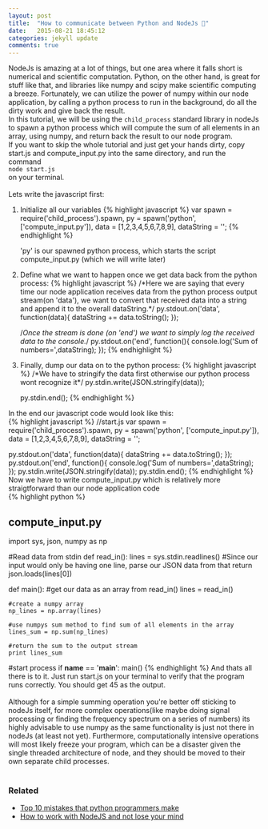 ```yaml
---
layout: post
title:  "How to communicate between Python and NodeJs 🐍"
date:   2015-08-21 18:45:12
categories: jekyll update
comments: true
---
```

<div dir="ltr" style="text-align: left;" trbidi="on">
NodeJs is amazing at a lot of things, but one area where it falls short is numerical and scientific computation. Python, on the other hand, is great for stuff like that, and libraries like numpy and scipy make scientific computing a breeze. Fortunately, we can utilize the power of numpy within our node application, by calling a python process to run in the background, do all the dirty work and give back the result.<br />
In this tutorial, we will be using the <code>child_process</code> standard library in nodeJs to spawn a python process which will compute the sum of all elements in an array, using numpy, and return back the result to our node program.<br />
If you want to skip the whole tutorial and just get your hands dirty, copy start.js and compute_input.py into the same directory, and run the command<br /><code>node start.js</code><br />on your terminal.
<!-- more -->
<br /><br />
Lets write the javascript first: <br />
<ol>
<li>Initialize all our variables
  {% highlight javascript %}
    var spawn = require('child_process').spawn,
    py    = spawn('python', ['compute_input.py']),
    data = [1,2,3,4,5,6,7,8,9],
    dataString = '';
  {% endhighlight %}

'py' is our spawned python process, which starts the script compute_input.py (which we will write later)
    </li>
<li>Define what we want to happen once we get data back from the python process:
{% highlight javascript %}
/*Here we are saying that every time our node application receives data from the python process output stream(on 'data'), we want to convert that received data into a string and append it to the overall dataString.*/
py.stdout.on('data', function(data){
  dataString += data.toString();
});

/*Once the stream is done (on 'end') we want to simply log the received data to the console.*/
py.stdout.on('end', function(){
  console.log('Sum of numbers=',dataString);
});
{% endhighlight %}
<br />
    </li>
<li>Finally, dump our data on to the python process:
{% highlight javascript %}
/*We have to stringify the data first otherwise our python process wont recognize it*/
py.stdin.write(JSON.stringify(data));

py.stdin.end();
{% endhighlight %}
</li>
</ol>
In the end our javascript code would look like this:
<br />
{% highlight javascript %}
//start.js
var spawn = require('child_process').spawn,
    py    = spawn('python', ['compute_input.py']),
    data = [1,2,3,4,5,6,7,8,9],
    dataString = '';

py.stdout.on('data', function(data){
  dataString += data.toString();
});
py.stdout.on('end', function(){
  console.log('Sum of numbers=',dataString);
});
py.stdin.write(JSON.stringify(data));
py.stdin.end();
{% endhighlight %}
<br />
Now we have to write compute_input.py which is relatively more straigtforward than our node application code<br />
{% highlight python %}
## compute_input.py

import sys, json, numpy as np

#Read data from stdin
def read_in():
    lines = sys.stdin.readlines()
    #Since our input would only be having one line, parse our JSON data from that
    return json.loads(lines[0])

def main():
    #get our data as an array from read_in()
    lines = read_in()

    #create a numpy array
    np_lines = np.array(lines)

    #use numpys sum method to find sum of all elements in the array
    lines_sum = np.sum(np_lines)

    #return the sum to the output stream
    print lines_sum

#start process
if __name__ == '__main__':
    main()
{% endhighlight %}
And thats all there is to it. Just run start.js on your terminal to verify that the program runs correctly. You should get 45 as the output.<br />
<br />
Although for a simple summing operation you're better off sticking to nodeJs itself, for more complex operations(like maybe doing signal processing or finding the frequency spectrum on a series of numbers) its highly advisable to use numpy as the same functionality is just not there in nodeJs (at least not yet). Furthermore, computationally intensive operations will most likely freeze your program, which can be a disaster given the single threaded architecture of node, and they should be moved to their own separate child processes.<br />
<br />
</div>

### Related

- [Top 10 mistakes that python programmers make](https://www.toptal.com/python/top-10-mistakes-that-python-programmers-make)
- [How to work with NodeJS and not lose your mind](/blog/2015/08/22/understand_node_without_losing_your_mind/)
